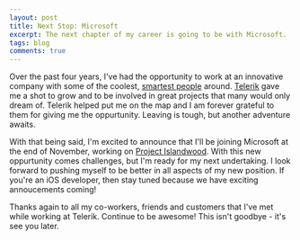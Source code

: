 ```yaml
---
layout: post
title: Next Stop: Microsoft
excerpt: The next chapter of my career is going to be with Microsoft. 
tags: blog
comments: true
---
```


Over the past four years, I've had the opportunity to work at an innovative company with some of the coolest, [smartest people](http://developer.telerik.com/community/#who-we-are) around. [Telerik](http://www.telerik.com) gave me a shot to grow and to be involved in great projects that many would only dream of. Telerik helped put me on the map and I am forever grateful to them for giving me the oppurtunity. Leaving is tough, but another adventure awaits.

With that being said, I'm excited to announce that I'll be joining Microsoft at the end of November, working on [Project Islandwood](https://dev.windows.com/en-us/bridges/ios). With this new oppurtunity comes challenges, but I'm ready for my next undertaking. I look forward to pushing myself to be better in all aspects of my new position. If you're an iOS developer, then stay tuned because we have exciting annoucements coming! 

Thanks again to all my co-workers, friends and customers that I've met while working at Telerik. Continue to be awesome! This isn't goodbye - it's see you later. 